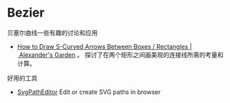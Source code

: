 Bezier
===

贝塞尔曲线一些有趣的讨论和应用

- [How to Draw S-Curved Arrows Between Boxes / Rectangles | Alexander's Garden](https://dragonman225.js.org/curved-arrows.html) 。 探讨了在两个矩形之间画美观的连接线所需的考量和计算。

好用的工具

-  [SvgPathEditor](https://yqnn.github.io/svg-path-editor/) Edit or create SVG paths in browser